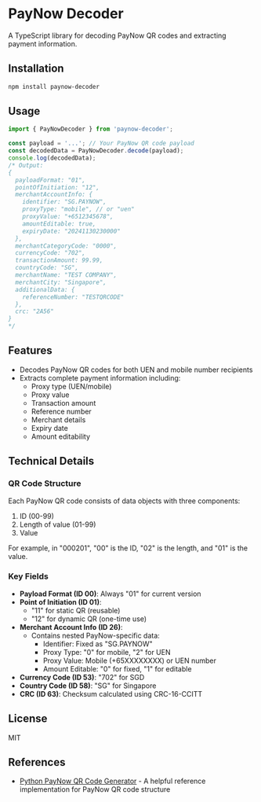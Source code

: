 # PayNow Decoder

A TypeScript library for decoding PayNow QR codes and extracting payment information.

## Installation
```bash
npm install paynow-decoder
```

## Usage
```typescript
import { PayNowDecoder } from 'paynow-decoder';

const payload = '...'; // Your PayNow QR code payload
const decodedData = PayNowDecoder.decode(payload);
console.log(decodedData);
/* Output:
{
  payloadFormat: "01",
  pointOfInitiation: "12",
  merchantAccountInfo: {
    identifier: "SG.PAYNOW",
    proxyType: "mobile", // or "uen"
    proxyValue: "+6512345678",
    amountEditable: true,
    expiryDate: "20241130230000"
  },
  merchantCategoryCode: "0000",
  currencyCode: "702",
  transactionAmount: 99.99,
  countryCode: "SG",
  merchantName: "TEST COMPANY",
  merchantCity: "Singapore",
  additionalData: {
    referenceNumber: "TESTQRCODE"
  },
  crc: "2A56"
}
*/
```

## Features
- Decodes PayNow QR codes for both UEN and mobile number recipients
- Extracts complete payment information including:
  - Proxy type (UEN/mobile)
  - Proxy value
  - Transaction amount
  - Reference number
  - Merchant details
  - Expiry date
  - Amount editability

## Technical Details

### QR Code Structure
Each PayNow QR code consists of data objects with three components:
1. ID (00-99)
2. Length of value (01-99)
3. Value

For example, in "000201", "00" is the ID, "02" is the length, and "01" is the value.

### Key Fields
- **Payload Format (ID 00)**: Always "01" for current version
- **Point of Initiation (ID 01)**:
  - "11" for static QR (reusable)
  - "12" for dynamic QR (one-time use)
- **Merchant Account Info (ID 26)**:
  - Contains nested PayNow-specific data:
    - Identifier: Fixed as "SG.PAYNOW"
    - Proxy Type: "0" for mobile, "2" for UEN
    - Proxy Value: Mobile (+65XXXXXXXX) or UEN number
    - Amount Editable: "0" for fixed, "1" for editable
- **Currency Code (ID 53)**: "702" for SGD
- **Country Code (ID 58)**: "SG" for Singapore
- **CRC (ID 63)**: Checksum calculated using CRC-16-CCITT



## License
MIT

## References
- [Python PayNow QR Code Generator](https://github.com/poonchuanan/Python-PayNow-QR-Code-Generator) - A helpful reference implementation for PayNow QR code structure